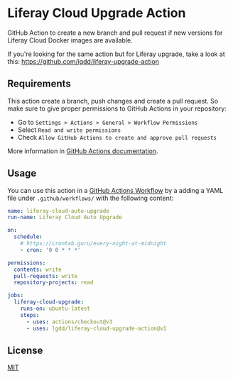 # Liferay Cloud Upgrade Action

GitHub Action to create a new branch and pull request if new versions for Liferay Cloud Docker images are available.

If you're looking for the same action but for Liferay upgrade, take a look at this: https://github.com/lgdd/liferay-upgrade-action

## Requirements

This action create a branch, push changes and create a pull request. So make sure to give proper permissions to GitHub Actions in your repository:

- Go to `Settings > Actions > General > Workflow Permissions`
- Select `Read and write permissions`
- Check `Allow GitHub Actions to create and approve pull requests`

More information in [GitHub Actions documentation](https://docs.github.com/en/repositories/managing-your-repositorys-settings-and-features/enabling-features-for-your-repository/managing-github-actions-settings-for-a-repository#configuring-the-default-github_token-permissions).

## Usage

You can use this action in a [GitHub Actions Workflow](https://help.github.com/en/articles/about-github-actions) by a adding a YAML file under `.github/workflows/` with the following content:

```yaml
name: liferay-cloud-auto-upgrade
run-name: Liferay Cloud Auto Upgrade

on:
  schedule:
    # https://crontab.guru/every-night-at-midnight
    - cron: '0 0 * * *'

permissions:
  contents: write
  pull-requests: write
  repository-projects: read

jobs:
  liferay-cloud-upgrade:
    runs-on: ubuntu-latest
    steps:
      - uses: actions/checkout@v3
      - uses: lgdd/liferay-cloud-upgrade-action@v1
```

## License

[MIT](LICENSE)
